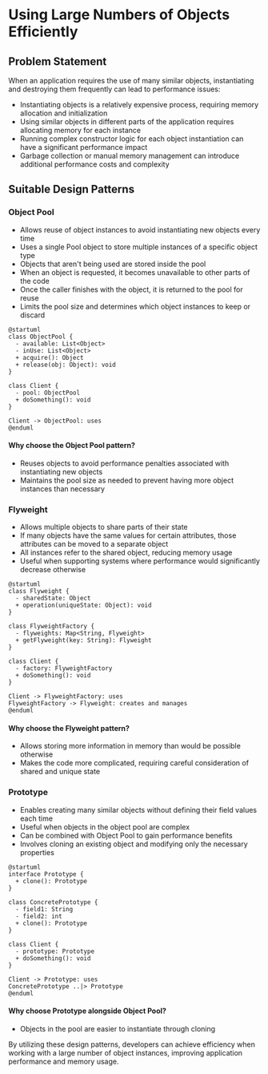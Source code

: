 # Using Large Numbers of Objects Efficiently

## Problem Statement

When an application requires the use of many similar objects, instantiating and destroying them frequently can lead to performance issues:

* Instantiating objects is a relatively expensive process, requiring memory allocation and initialization
* Using similar objects in different parts of the application requires allocating memory for each instance
* Running complex constructor logic for each object instantiation can have a significant performance impact
* Garbage collection or manual memory management can introduce additional performance costs and complexity

## Suitable Design Patterns

### Object Pool

* Allows reuse of object instances to avoid instantiating new objects every time
* Uses a single Pool object to store multiple instances of a specific object type
* Objects that aren't being used are stored inside the pool
* When an object is requested, it becomes unavailable to other parts of the code
* Once the caller finishes with the object, it is returned to the pool for reuse
* Limits the pool size and determines which object instances to keep or discard

```plantuml
@startuml
class ObjectPool {
  - available: List<Object>
  - inUse: List<Object>
  + acquire(): Object
  + release(obj: Object): void
}

class Client {
  - pool: ObjectPool
  + doSomething(): void
}

Client -> ObjectPool: uses
@enduml
```

#### Why choose the Object Pool pattern?

* Reuses objects to avoid performance penalties associated with instantiating new objects
* Maintains the pool size as needed to prevent having more object instances than necessary

### Flyweight

* Allows multiple objects to share parts of their state
* If many objects have the same values for certain attributes, those attributes can be moved to a separate object
* All instances refer to the shared object, reducing memory usage
* Useful when supporting systems where performance would significantly decrease otherwise

```plantuml
@startuml
class Flyweight {
  - sharedState: Object
  + operation(uniqueState: Object): void
}

class FlyweightFactory {
  - flyweights: Map<String, Flyweight>
  + getFlyweight(key: String): Flyweight
}

class Client {
  - factory: FlyweightFactory
  + doSomething(): void
}

Client -> FlyweightFactory: uses
FlyweightFactory -> Flyweight: creates and manages
@enduml
```

#### Why choose the Flyweight pattern?

* Allows storing more information in memory than would be possible otherwise
* Makes the code more complicated, requiring careful consideration of shared and unique state

### Prototype

* Enables creating many similar objects without defining their field values each time
* Useful when objects in the object pool are complex
* Can be combined with Object Pool to gain performance benefits
* Involves cloning an existing object and modifying only the necessary properties

```plantuml
@startuml
interface Prototype {
  + clone(): Prototype
}

class ConcretePrototype {
  - field1: String
  - field2: int
  + clone(): Prototype
}

class Client {
  - prototype: Prototype
  + doSomething(): void
}

Client -> Prototype: uses
ConcretePrototype ..|> Prototype
@enduml
```

#### Why choose Prototype alongside Object Pool?

* Objects in the pool are easier to instantiate through cloning

By utilizing these design patterns, developers can achieve efficiency when working with a large number of object instances, improving application performance and memory usage.
